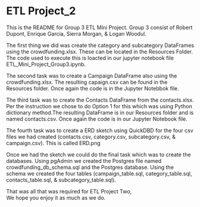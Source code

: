 #  ETL Project_2

This is the README for Group 3 ETL Mini Project. Group 3 consist of Robert Dupont, Enrique Garcia, Sierra Morgan, & Logan Woodul. 

The first thing we did was create the category and subcategory DataFrames using the crowdfunding.xlsx. These can be located in the Resources Folder. The code used to execute this is loacted in our jupyter notebook file ETL_Mini_Project_Group3.ipynb. 

The second task was to create a Campaign DataFrame also using the crowdfunding.xlsx. The resulting capaign.csv can be found in the Resources folder. Once again the code is in the Jupyter Notebbok file.

The third task was to create the Contacts DataFrame from the contacts.xlsx. Per the instruction we chose to do Option 1 for this which was using Python dictionary method.The resulting DataFrame is in our Resources folder and is named contacts.csv. Once again the code is in our Jupyter Notebook file. 

The fourth task was to create a ERD sketch using QuickDBD for the four csv files we had created (contacts.csv, category.csv, subcategory.csv, & campaign.csv). This is called ERD.png

Once we had the sketch we could do the final task which was to create the databases. Using pgAdmin we created the Postgres file named crowdfunding_db_schema.sql and the Postgres database. Using the schema we created the four tables (campaign_table.sql, category_table.sql, contacts_table.sql, & subcategory_table.sql).

That was all that was required for ETL Project Two,  
We hope you enjoy it as much as we do.
